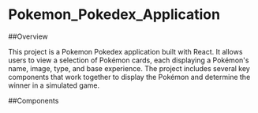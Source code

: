 # Pokemon_Pokedex_Application

##Overview

This project is a Pokemon Pokedex application built with React. It allows users to view a selection of Pokémon cards, each displaying a Pokémon's name, image, type, and base experience. The project includes several key components that work together to display the Pokémon and determine the winner in a simulated game.

##Components
